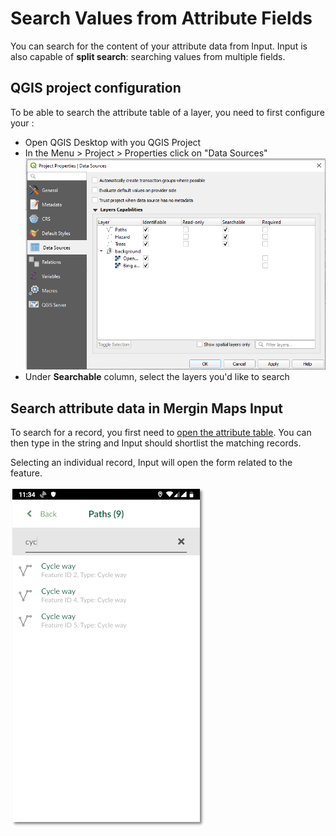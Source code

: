 # Search Values from Attribute Fields

You can search for the content of your attribute data from Input. Input is also capable of **split search**: searching values from multiple fields.

## QGIS project configuration

To be able to search the attribute table of a layer, you need to first configure your <QGISHelp ver="3.10" link="user_manual/introduction/qgis_configuration.html?highlight=properties#data-sources-properties" text="QGIS project" />:

- Open QGIS Desktop with you QGIS Project
- In the Menu > Project > Properties click on "Data Sources"
![browse_enable](./qgis_data_sources.png)
- Under **Searchable** column, select the layers you'd like to search

## Search attribute data in Mergin Maps Input

To search for a record, you first need to [open the attribute table](./enable_browsing.md). You can then type in the string and Input should shortlist the matching records.

Selecting an individual record, Input will open the form related to the feature.

![display_name](./input_search_data.png)
